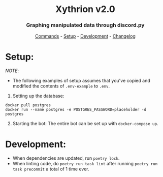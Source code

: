 <p align="center">
    <img src="/images/icon.jpg" alt=""/>
</p>
<h1 align="center">Xythrion v2.0</h1>
<h3 align="center">Graphing manipulated data through discord.py</h3>
<p align="center">
    <a href="#commands">Commands</a> -
    <a href="#setup">Setup</a> -
    <a href="#development">Development</a> -
    <a href="#changelog">Changelog</a>
</p>


# Setup:
*NOTE*:
- The following examples of setup assumes that you've copied and modified the contents of `.env-example` to `.env`.

1. Setting up the database:
```shell
docker pull postgres
docker run --name postgres -e POSTGRES_PASSWORD=placeholder -d postgres
```

2. Starting the bot:
The entire bot can be set up with `docker-compose up`.


# Development:
- When dependencies are updated, run `poetry lock`.
- When linting code, do `poetry run task lint` after running `poetry run task precommit` a total of 1 time ever.

